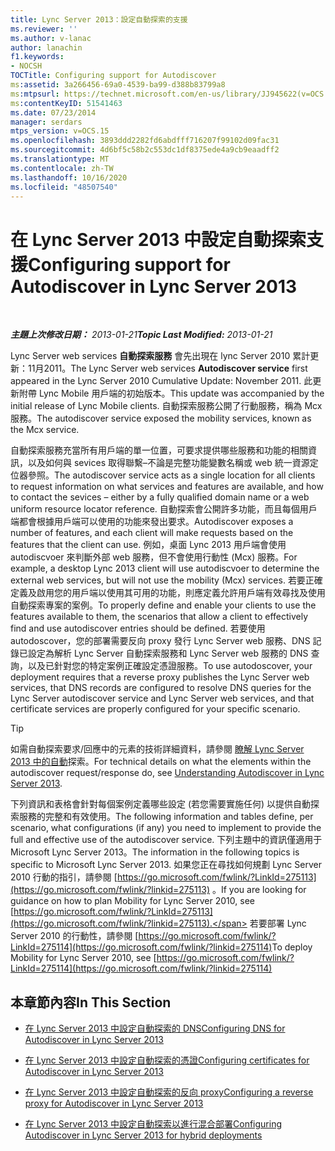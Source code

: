 ```yaml
---
title: Lync Server 2013：設定自動探索的支援
ms.reviewer: ''
ms.author: v-lanac
author: lanachin
f1.keywords:
- NOCSH
TOCTitle: Configuring support for Autodiscover
ms:assetid: 3a266456-69a0-4539-ba99-d388b83799a8
ms:mtpsurl: https://technet.microsoft.com/en-us/library/JJ945622(v=OCS.15)
ms:contentKeyID: 51541463
ms.date: 07/23/2014
manager: serdars
mtps_version: v=OCS.15
ms.openlocfilehash: 3893ddd2282fd6abdfff716207f99102d09fac31
ms.sourcegitcommit: 4d6bf5c58b2c553dc1df8375ede4a9cb9eaadff2
ms.translationtype: MT
ms.contentlocale: zh-TW
ms.lasthandoff: 10/16/2020
ms.locfileid: "48507540"
---
```

# <a name="configuring-support-for-autodiscover-in-lync-server-2013"></a><span data-ttu-id="7b6bb-102">在 Lync Server 2013 中設定自動探索支援</span><span class="sxs-lookup"><span data-stu-id="7b6bb-102">Configuring support for Autodiscover in Lync Server 2013</span></span>

<div data-xmlns="http://www.w3.org/1999/xhtml">

<div class="topic" data-xmlns="http://www.w3.org/1999/xhtml" data-msxsl="urn:schemas-microsoft-com:xslt" data-cs="https://msdn.microsoft.com/">

<div data-asp="https://msdn2.microsoft.com/asp">



</div>

<div id="mainSection">

<div id="mainBody">

<span> </span>

<span data-ttu-id="7b6bb-103">_**主題上次修改日期：** 2013-01-21_</span><span class="sxs-lookup"><span data-stu-id="7b6bb-103">_**Topic Last Modified:** 2013-01-21_</span></span>

<span data-ttu-id="7b6bb-104">Lync Server web services **自動探索服務** 會先出現在 lync Server 2010 累計更新：11月2011。</span><span class="sxs-lookup"><span data-stu-id="7b6bb-104">The Lync Server web services **Autodiscover service** first appeared in the Lync Server 2010 Cumulative Update: November 2011.</span></span> <span data-ttu-id="7b6bb-105">此更新附帶 Lync Mobile 用戶端的初始版本。</span><span class="sxs-lookup"><span data-stu-id="7b6bb-105">This update was accompanied by the initial release of Lync Mobile clients.</span></span> <span data-ttu-id="7b6bb-106">自動探索服務公開了行動服務，稱為 Mcx 服務。</span><span class="sxs-lookup"><span data-stu-id="7b6bb-106">The autodiscover service exposed the mobility services, known as the Mcx service.</span></span>

<span data-ttu-id="7b6bb-107">自動探索服務充當所有用戶端的單一位置，可要求提供哪些服務和功能的相關資訊，以及如何與 sevices 取得聯繫–不論是完整功能變數名稱或 web 統一資源定位器參照。</span><span class="sxs-lookup"><span data-stu-id="7b6bb-107">The autodiscover service acts as a single location for all clients to request information on what services and features are available, and how to contact the sevices – either by a fully qualified domain name or a web uniform resource locator reference.</span></span> <span data-ttu-id="7b6bb-108">自動探索會公開許多功能，而且每個用戶端都會根據用戶端可以使用的功能來發出要求。</span><span class="sxs-lookup"><span data-stu-id="7b6bb-108">Autodiscover exposes a number of features, and each client will make requests based on the features that the client can use.</span></span> <span data-ttu-id="7b6bb-109">例如，桌面 Lync 2013 用戶端會使用 autodiscvoer 來判斷外部 web 服務，但不會使用行動性 (Mcx) 服務。</span><span class="sxs-lookup"><span data-stu-id="7b6bb-109">For example, a desktop Lync 2013 client will use autodiscvoer to determine the external web services, but will not use the mobility (Mcx) services.</span></span> <span data-ttu-id="7b6bb-110">若要正確定義及啟用您的用戶端以使用其可用的功能，則應定義允許用戶端有效尋找及使用自動探索專案的案例。</span><span class="sxs-lookup"><span data-stu-id="7b6bb-110">To properly define and enable your clients to use the features available to them, the scenarios that allow a client to effectively find and use autodiscover entries should be defined.</span></span> <span data-ttu-id="7b6bb-111">若要使用 autodoscover，您的部署需要反向 proxy 發行 Lync Server web 服務、DNS 記錄已設定為解析 Lync Server 自動探索服務和 Lync Server web 服務的 DNS 查詢，以及已針對您的特定案例正確設定憑證服務。</span><span class="sxs-lookup"><span data-stu-id="7b6bb-111">To use autodoscover, your deployment requires that a reverse proxy publishes the Lync Server web services, that DNS records are configured to resolve DNS queries for the Lync Server autodiscover service and Lync Server web services, and that certificate services are properly configured for your specific scenario.</span></span>

<div>


> [!TIP]  
> <span data-ttu-id="7b6bb-112">如需自動探索要求/回應中的元素的技術詳細資料，請參閱 <A href="lync-server-2013-understanding-autodiscover.md">瞭解 Lync Server 2013 中的自動</A>探索。</span><span class="sxs-lookup"><span data-stu-id="7b6bb-112">For technical details on what the elements within the autodiscover request/response do, see <A href="lync-server-2013-understanding-autodiscover.md">Understanding Autodiscover in Lync Server 2013</A>.</span></span>



</div>

<span data-ttu-id="7b6bb-113">下列資訊和表格會針對每個案例定義哪些設定 (若您需要實施任何) 以提供自動探索服務的完整和有效使用。</span><span class="sxs-lookup"><span data-stu-id="7b6bb-113">The following information and tables define, per scenario, what configurations (if any) you need to implement to provide the full and effective use of the autodiscover service.</span></span> <span data-ttu-id="7b6bb-114">下列主題中的資訊僅適用于 Microsoft Lync Server 2013。</span><span class="sxs-lookup"><span data-stu-id="7b6bb-114">The information in the following topics is specific to Microsoft Lync Server 2013.</span></span> <span data-ttu-id="7b6bb-115">如果您正在尋找如何規劃 Lync Server 2010 行動的指引，請參閱 [https://go.microsoft.com/fwlink/?LinkId=275113](https://go.microsoft.com/fwlink/?linkid=275113) 。</span><span class="sxs-lookup"><span data-stu-id="7b6bb-115">If you are looking for guidance on how to plan Mobility for Lync Server 2010, see [https://go.microsoft.com/fwlink/?LinkId=275113](https://go.microsoft.com/fwlink/?linkid=275113).</span></span> <span data-ttu-id="7b6bb-116">若要部署 Lync Server 2010 的行動性，請參閱 [https://go.microsoft.com/fwlink/?LinkId=275114](https://go.microsoft.com/fwlink/?linkid=275114)</span><span class="sxs-lookup"><span data-stu-id="7b6bb-116">To deploy Mobility for Lync Server 2010, see [https://go.microsoft.com/fwlink/?LinkId=275114](https://go.microsoft.com/fwlink/?linkid=275114)</span></span>

<div>

## <a name="in-this-section"></a><span data-ttu-id="7b6bb-117">本章節內容</span><span class="sxs-lookup"><span data-stu-id="7b6bb-117">In This Section</span></span>

  - [<span data-ttu-id="7b6bb-118">在 Lync Server 2013 中設定自動探索的 DNS</span><span class="sxs-lookup"><span data-stu-id="7b6bb-118">Configuring DNS for Autodiscover in Lync Server 2013</span></span>](lync-server-2013-configuring-dns-for-autodiscover.md)

  - [<span data-ttu-id="7b6bb-119">在 Lync Server 2013 中設定自動探索的憑證</span><span class="sxs-lookup"><span data-stu-id="7b6bb-119">Configuring certificates for Autodiscover in Lync Server 2013</span></span>](lync-server-2013-configuring-certificates-for-autodiscover.md)

  - [<span data-ttu-id="7b6bb-120">在 Lync Server 2013 中設定自動探索的反向 proxy</span><span class="sxs-lookup"><span data-stu-id="7b6bb-120">Configuring a reverse proxy for Autodiscover in Lync Server 2013</span></span>](lync-server-2013-configuring-a-reverse-proxy-for-autodiscover.md)

  - [<span data-ttu-id="7b6bb-121">在 Lync Server 2013 中設定自動探索以進行混合部署</span><span class="sxs-lookup"><span data-stu-id="7b6bb-121">Configuring Autodiscover in Lync Server 2013 for hybrid deployments</span></span>](lync-server-2013-configuring-autodiscover-for-hybrid-deployments.md)

</div>

</div>

<span> </span>

</div>

</div>

</div>

